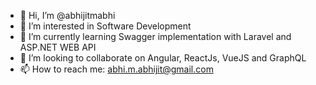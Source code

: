 - 👋 Hi, I’m @abhijitmabhi
- 👀 I’m interested in Software Development
- 🌱 I’m currently learning Swagger implementation with Laravel and ASP.NET WEB API
- 💞️ I’m looking to collaborate on Angular, ReactJs, VueJS and GraphQL
- 📫 How to reach me: abhi.m.abhijit@gmail.com

<!---
abhijitmabhi/abhijitmabhi is a ✨ special ✨ repository because its `README.md` (this file) appears on your GitHub profile.
You can click the Preview link to take a look at your changes.
--->
